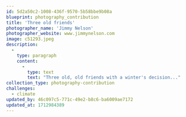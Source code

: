 ```yaml
---
id: 5d2a50c2-1008-436f-9570-5b58bbe9b08a
blueprint: photography_contribution
title: 'Three old friends'
photographer_name: 'Jimmy Nelson'
photographer_website: www.jimmynelson.com
image: c51293.jpeg
description:
  -
    type: paragraph
    content:
      -
        type: text
        text: "Three old, old friends with a winter's decision..."
collection_type: photography-contribution
challenges:
  - climate
updated_by: 46c097c5-771c-49e2-b8c6-ba6009ae7172
updated_at: 1712984389
---
```


